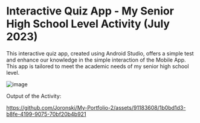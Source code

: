 # Interactive Quiz App - My Senior High School Level Activity (July 2023)

This interactive quiz app, created using Android Studio, offers a simple test and enhance our knowledge in the simple interaction of the Mobile App. This app is tailored to meet the academic needs of my senior high school level.

![image](https://github.com/Joronski/InteractiveQuizApp/assets/91183608/aedc7942-5129-4a25-88eb-09abb78725aa)

Output of the Activity:

https://github.com/Joronski/My-Portfolio-2/assets/91183608/1b0bd1d3-b8fe-4199-9075-70bf20b4b921
